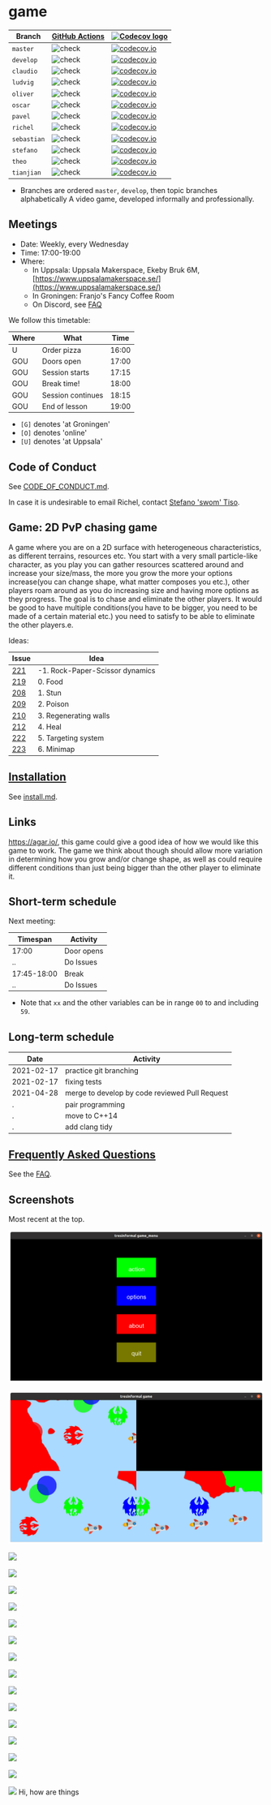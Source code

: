 # game

Branch      |[GitHub Actions](https://github.com/tresinformal/game/actions)                                       |[![Codecov logo](man/figures/Codecov.png)](https://www.codecov.io)
------------|-----------------------------------------------------------------------------------------------------|-------------------------------------------------------------------------------------------------------------------------------------------------------
`master`    |![check](https://github.com/tresinformal/game/workflows/check/badge.svg?branch=master)   |[![codecov.io](https://codecov.io/github/tresinformal/game/coverage.svg?branch=master)](https://codecov.io/github/tresinformal/game/branch/master)
`develop`   |![check](https://github.com/tresinformal/game/workflows/check/badge.svg?branch=develop)  |[![codecov.io](https://codecov.io/github/tresinformal/game/coverage.svg?branch=develop)](https://codecov.io/github/tresinformal/game/branch/develop)
`claudio`   |![check](https://github.com/tresinformal/game/workflows/check/badge.svg?branch=claudio)     |[![codecov.io](https://codecov.io/github/tresinformal/game/coverage.svg?branch=claudio)](https://codecov.io/github/tresinformal/game/branch/claudio)
`ludvig`    |![check](https://github.com/tresinformal/game/workflows/check/badge.svg?branch=ludvig)   |[![codecov.io](https://codecov.io/github/tresinformal/game/coverage.svg?branch=ludvig)](https://codecov.io/github/tresinformal/game/branch/ludvig) 
`oliver`    |![check](https://github.com/tresinformal/game/workflows/check/badge.svg?branch=oliver)    |[![codecov.io](https://codecov.io/github/tresinformal/game/coverage.svg?branch=oliver)](https://codecov.io/github/tresinformal/game/branch/pavel)
`oscar`     |![check](https://github.com/tresinformal/game/workflows/check/badge.svg?branch=oscar)    |[![codecov.io](https://codecov.io/github/tresinformal/game/coverage.svg?branch=oscar)](https://codecov.io/github/tresinformal/game/branch/pavel)
`pavel`     |![check](https://github.com/tresinformal/game/workflows/check/badge.svg?branch=pavel)    |[![codecov.io](https://codecov.io/github/tresinformal/game/coverage.svg?branch=pavel)](https://codecov.io/github/tresinformal/game/branch/pavel)
`richel`    |![check](https://github.com/tresinformal/game/workflows/check/badge.svg?branch=richel)   |[![codecov.io](https://codecov.io/github/tresinformal/game/coverage.svg?branch=richel)](https://codecov.io/github/tresinformal/game/branch/richel)
`sebastian` |![check](https://github.com/tresinformal/game/workflows/check/badge.svg?branch=sebastian)|[![codecov.io](https://codecov.io/github/tresinformal/game/coverage.svg?branch=sebastian)](https://codecov.io/github/tresinformal/game/branch/sebastian)
`stefano`   |![check](https://github.com/tresinformal/game/workflows/check/badge.svg?branch=stefano)  |[![codecov.io](https://codecov.io/github/tresinformal/game/coverage.svg?branch=stefano)](https://codecov.io/github/tresinformal/game/branch/stefano)
`theo`      |![check](https://github.com/tresinformal/game/workflows/check/badge.svg?branch=theo)     |[![codecov.io](https://codecov.io/github/tresinformal/game/coverage.svg?branch=theo)](https://codecov.io/github/tresinformal/game/branch/theo)
`tianjian`  |![check](https://github.com/tresinformal/game/workflows/check/badge.svg?branch=tianjian)   |[![codecov.io](https://codecov.io/github/tresinformal/game/coverage.svg?branch=tianjian)](https://codecov.io/github/tresinformal/game/branch/tianjian)

 * Branches are ordered `master`, `develop`, then topic branches alphabetically
A video game, developed informally and professionally.

## Meetings

 * Date: Weekly, every Wednesday
 * Time: 17:00-19:00
 * Where:
    * In Uppsala: Uppsala Makerspace, Ekeby Bruk 6M, [https://www.uppsalamakerspace.se/](https://www.uppsalamakerspace.se/)
    * In Groningen: Franjo's Fancy Coffee Room
    * On Discord, see [FAQ](faq.md)

We follow this timetable:

Where|What              | Time
-----|------------------|------
U    |Order pizza       | 16:00
GOU  |Doors open        | 17:00
GOU  |Session starts    | 17:15
GOU  |Break time!       | 18:00
GOU  |Session continues | 18:15
GOU  |End of lesson     | 19:00

 * `[G]` denotes 'at Groningen'
 * `[O]` denotes 'online'
 * `[U]` denotes 'at Uppsala'

## Code of Conduct

See [CODE_OF_CONDUCT.md](CODE_OF_CONDUCT.md).

In case it is undesirable to email Richel,
contact [Stefano 'swom' Tiso](https://github.com/swom).

## Game: 2D PvP chasing game

A game where you are on a 2D surface with heterogeneous characteristics, as different terrains, resources etc. You start with a very small particle-like character, as you play you can gather resources scattered around and increase your size/mass, the more you grow the more your options increase(you can change shape, what matter composes you etc.), other players roam around as you do increasing size and having more options as they progress. The goal is to chase and eliminate the other players. It would be good to have multiple conditions(you have to be bigger, you need to be made of a certain material etc.) you need to satisfy to be able to eliminate the other players.e.

Ideas:

Issue                                                 |Idea
------------------------------------------------------|------------------------
[221](https://github.com/tresinformal/game/issues/221)|-1. Rock-Paper-Scissor dynamics
[219](https://github.com/tresinformal/game/issues/219)|0. Food
[208](https://github.com/tresinformal/game/issues/208)|1. Stun
[209](https://github.com/tresinformal/game/issues/209)|2. Poison
[210](https://github.com/tresinformal/game/issues/210)|3. Regenerating walls
[212](https://github.com/tresinformal/game/issues/212)|4. Heal
[222](https://github.com/tresinformal/game/issues/222)|5. Targeting system
[223](https://github.com/tresinformal/game/issues/223)|6. Minimap

## [Installation](install.md)

See [install.md](install.md).

## Links

https://agar.io/, this game could give a good idea of how we would like this game to work. The game we think about though should allow more variation in determining how you grow and/or change shape, as well as could require different conditions than just being bigger than the other player to eliminate it.

## Short-term schedule

Next meeting:

Timespan    |Activity
------------|--------------------------------------------------------------------------
17:00       |Door opens
..          |Do Issues
17:45-18:00 |Break
..          |Do Issues

 * Note that `xx` and the other variables can be in range `00` to and including `59`. 

## Long-term schedule

Date       |Activity
-----------|--------------------------------------------------------------------------
2021-02-17 |practice git branching
2021-02-17 |fixing tests
2021-04-28 |merge to develop by code reviewed Pull Request
.          |pair programming
.          |move to C++14
.          |add clang tidy

## [Frequently Asked Questions](faq.md)

See the [FAQ](faq.md).

## Screenshots

Most recent at the top.

![](pics/20220525.png)

![](pics/20220524.png)

![](pics/20210728.png)

![](pics/20210922.png)

![](pics/20210527.png)

![](pics/20210512.png)

![](pics/20200517.png)

![](pics/20200326.png)

![](pics/20200219.png)

![](pics/20200110.png)

![](pics/20191209.png)

![](pics/20191206.png)

![](pics/20191205.png)

![](pics/20191122.png)

![](pics/20191115.png)

![](pics/20191024.png) 

![](pics/20190929.png)
Hi, how are things
